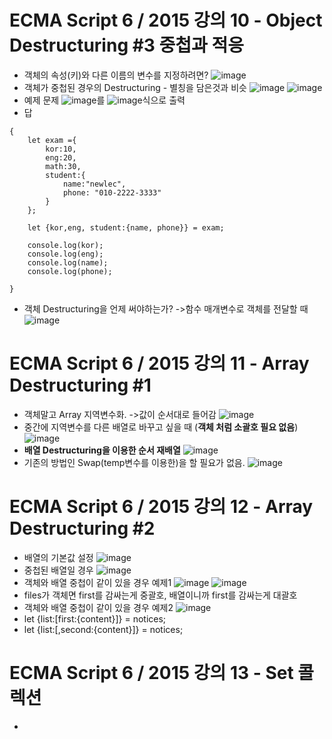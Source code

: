 # ECMA Script 6 / 2015 강의 10 - Object Destructuring #3 중첩과 적응
* 객체의 속성(키)와 다른 이름의 변수를 지정하려면?
![image](https://github.com/resti999/TIL/assets/40667871/ecfbef2b-7f2c-4797-b9bb-53b4e0e651b4)
* 객체가 중첩된 경우의 Destructuring - 별칭을 담은것과 비슷
![image](https://github.com/resti999/TIL/assets/40667871/dd74ef02-0797-4071-b954-ae2e955240bd)
![image](https://github.com/resti999/TIL/assets/40667871/36ea9643-7dcc-45d0-9069-8724973c2060)
* 예제 문제
![image](https://github.com/resti999/TIL/assets/40667871/ba0bf000-141e-4efb-915a-eaee6df469e3)를 ![image](https://github.com/resti999/TIL/assets/40667871/e35a263d-8113-4ac9-b574-7db23089b945)식으로 출력
* 답
```
{
    let exam ={
        kor:10,
        eng:20,
        math:30,
        student:{
            name:"newlec",
            phone: "010-2222-3333"
        }
    };

    let {kor,eng, student:{name, phone}} = exam;

    console.log(kor);
    console.log(eng);
    console.log(name);
    console.log(phone);

}
```
* 객체 Destructuring을 언제 써야하는가? ->함수 매개변수로 객체를 전달할 때
![image](https://github.com/resti999/TIL/assets/40667871/786c855f-390f-4636-ab79-7846e42917b1)

# ECMA Script 6 / 2015 강의 11 - Array Destructuring #1
* 객체말고 Array 지역변수화. ->값이 순서대로 들어감
![image](https://github.com/resti999/TIL/assets/40667871/2762f7a7-6ecb-4827-960a-2d4c852a839c)
* 중간에 지역변수를 다른 배열로 바꾸고 싶을 때 (**객체 처럼 소괄호 필요 없음**)
![image](https://github.com/resti999/TIL/assets/40667871/011a1b60-eb1c-4de1-b740-8121fe402615)
* **배열 Destructuring을 이용한 순서 재배열**
![image](https://github.com/resti999/TIL/assets/40667871/415dbdf5-faed-431c-bffb-f5d69540546d)
* 기존의 방법인 Swap(temp변수를 이용한)을 할 필요가 없음.
![image](https://github.com/resti999/TIL/assets/40667871/554c43c5-fdef-4ba7-83ac-ac6bb2865efc)

# ECMA Script 6 / 2015 강의 12 - Array Destructuring #2
* 배열의 기본값 설정
![image](https://github.com/resti999/TIL/assets/40667871/d48de221-b164-4c3e-b792-12862ed3354e)
* 중첩된 배열일 경우
![image](https://github.com/resti999/TIL/assets/40667871/6e8de6fd-a6a0-4526-8935-3995fe35ffba)
* 객체와 배열 중첩이 같이 있을 경우 예제1
![image](https://github.com/resti999/TIL/assets/40667871/55ede64f-55d2-449e-b8d1-445d8bc58ed9)
![image](https://github.com/resti999/TIL/assets/40667871/059d2eab-2dcf-4d4b-9c5c-f6e4f764bb64)
* files가 객체면 first를 감싸는게 중괄호, 배열이니까 first를 감싸는게 대괄호
* 객체와 배열 중첩이 같이 있을 경우 예제2
![image](https://github.com/resti999/TIL/assets/40667871/6bb30000-6f11-4059-a42d-10db8f5ef913)
* let {list:[first:{content}]} = notices;
* let {list:[,second:{content}]} = notices;

# ECMA Script 6 / 2015 강의 13 - Set 콜렉션
* 




